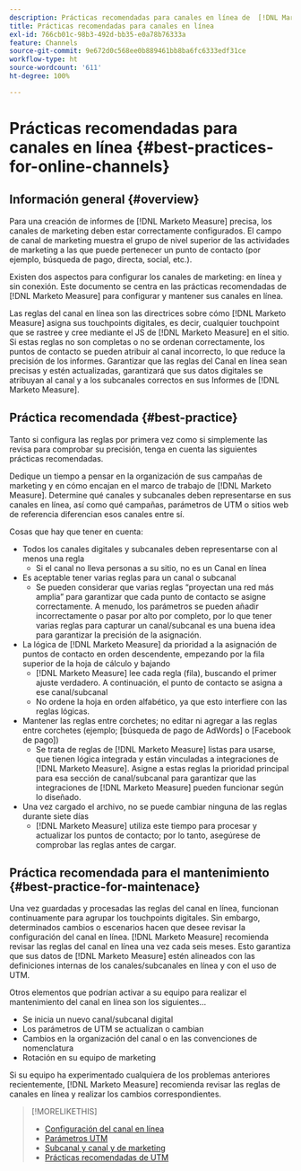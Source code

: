 ```yaml
---
description: Prácticas recomendadas para canales en línea de  [!DNL Marketo Measure]
title: Prácticas recomendadas para canales en línea
exl-id: 766cb01c-98b3-492d-bb35-e0a78b76333a
feature: Channels
source-git-commit: 9e672d0c568ee0b889461bb8ba6fc6333edf31ce
workflow-type: ht
source-wordcount: '611'
ht-degree: 100%

---
```


# Prácticas recomendadas para canales en línea {#best-practices-for-online-channels}

## Información general {#overview}

Para una creación de informes de [!DNL Marketo Measure] precisa, los canales de marketing deben estar correctamente configurados. El campo de canal de marketing muestra el grupo de nivel superior de las actividades de marketing a las que puede pertenecer un punto de contacto (por ejemplo, búsqueda de pago, directa, social, etc.).

Existen dos aspectos para configurar los canales de marketing: en línea y sin conexión. Este documento se centra en las prácticas recomendadas de [!DNL Marketo Measure] para configurar y mantener sus canales en línea.

Las reglas del canal en línea son las directrices sobre cómo [!DNL Marketo Measure] asigna sus touchpoints digitales, es decir, cualquier touchpoint que se rastree y cree mediante el JS de [!DNL Marketo Measure] en el sitio. Si estas reglas no son completas o no se ordenan correctamente, los puntos de contacto se pueden atribuir al canal incorrecto, lo que reduce la precisión de los informes. Garantizar que las reglas del Canal en línea sean precisas y estén actualizadas, garantizará que sus datos digitales se atribuyan al canal y a los subcanales correctos en sus Informes de [!DNL Marketo Measure].

## Práctica recomendada {#best-practice}

Tanto si configura las reglas por primera vez como si simplemente las revisa para comprobar su precisión, tenga en cuenta las siguientes prácticas recomendadas.

Dedique un tiempo a pensar en la organización de sus campañas de marketing y en cómo encajan en el marco de trabajo de [!DNL Marketo Measure]. Determine qué canales y subcanales deben representarse en sus canales en línea, así como qué campañas, parámetros de UTM o sitios web de referencia diferencian esos canales entre sí.

Cosas que hay que tener en cuenta:

* Todos los canales digitales y subcanales deben representarse con al menos una regla
   * Si el canal no lleva personas a su sitio, no es un Canal en línea
* Es aceptable tener varias reglas para un canal o subcanal
   * Se pueden considerar que varias reglas “proyectan una red más amplia” para garantizar que cada punto de contacto se asigne correctamente. A menudo, los parámetros se pueden añadir incorrectamente o pasar por alto por completo, por lo que tener varias reglas para capturar un canal/subcanal es una buena idea para garantizar la precisión de la asignación.
* La lógica de [!DNL Marketo Measure] da prioridad a la asignación de puntos de contacto en orden descendente, empezando por la fila superior de la hoja de cálculo y bajando 
   * [!DNL Marketo Measure] lee cada regla (fila), buscando el primer ajuste verdadero. A continuación, el punto de contacto se asigna a ese canal/subcanal
   * No ordene la hoja en orden alfabético, ya que esto interfiere con las reglas lógicas.
* Mantener las reglas entre corchetes; no editar ni agregar a las reglas entre corchetes (ejemplo; [búsqueda de pago de AdWords] o [Facebook de pago])
   * Se trata de reglas de [!DNL Marketo Measure] listas para usarse, que tienen lógica integrada y están vinculadas a integraciones de [!DNL Marketo Measure]. Asigne a estas reglas la prioridad principal para esa sección de canal/subcanal para garantizar que las integraciones de [!DNL Marketo Measure] pueden funcionar según lo diseñado.
* Una vez cargado el archivo, no se puede cambiar ninguna de las reglas durante siete días
   * [!DNL Marketo Measure] utiliza este tiempo para procesar y actualizar los puntos de contacto; por lo tanto, asegúrese de comprobar las reglas antes de cargar.

## Práctica recomendada para el mantenimiento {#best-practice-for-maintenace}

Una vez guardadas y procesadas las reglas del canal en línea, funcionan continuamente para agrupar los touchpoints digitales. Sin embargo, determinados cambios o escenarios hacen que desee revisar la configuración del canal en línea. [!DNL Marketo Measure] recomienda revisar las reglas del canal en línea una vez cada seis meses. Esto garantiza que sus datos de [!DNL Marketo Measure] estén alineados con las definiciones internas de los canales/subcanales en línea y con el uso de UTM.

Otros elementos que podrían activar a su equipo para realizar el mantenimiento del canal en línea son los siguientes…

* Se inicia un nuevo canal/subcanal digital
* Los parámetros de UTM se actualizan o cambian
* Cambios en la organización del canal o en las convenciones de nomenclatura
* Rotación en su equipo de marketing

Si su equipo ha experimentado cualquiera de los problemas anteriores recientemente, [!DNL Marketo Measure] recomienda revisar las reglas de canales en línea y realizar los cambios correspondientes.

>[!MORELIKETHIS]
>
>* [Configuración del canal en línea](/help/channel-tracking-and-setup/online-channels/online-custom-channel-setup.md)
>* [Parámetros UTM](/help/channel-tracking-and-setup/online-channels/utm-parameters.md)
>* [Subcanal y canal y de marketing](/help/channel-tracking-and-setup/online-channels/marketing-channels-and-subchannels.md)
>* [Prácticas recomendadas de UTM](/help/channel-tracking-and-setup/online-channels/best-practices-for-setting-up-utm-parameters.md)
